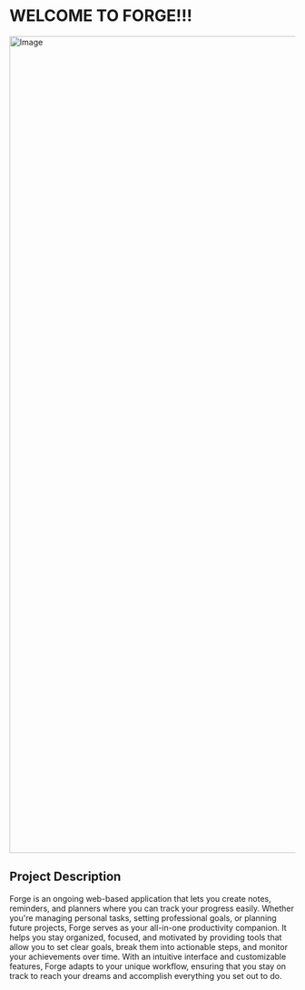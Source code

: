 # WELCOME TO FORGE!!!
<img width="1439" alt="Image" src="https://github.com/user-attachments/assets/1372c39b-ae5b-47c5-94db-3a99ba48e3ba" />

## Project Description
Forge is an ongoing web-based application that lets you create notes, reminders, and planners where you can track your progress easily. Whether you're managing personal tasks, setting professional goals, or planning future projects, Forge serves as your all-in-one productivity companion. It helps you stay organized, focused, and motivated by providing tools that allow you to set clear goals, break them into actionable steps, and monitor your achievements over time. With an intuitive interface and customizable features, Forge adapts to your unique workflow, ensuring that you stay on track to reach your dreams and accomplish everything you set out to do.
